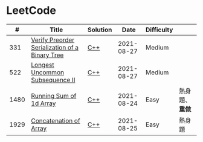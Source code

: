 # LeetCode

| # | Title | Solution | Date | Difficulty |        |
|---| ----- | -------- | ---- | ---------- | ------ |
|331|[Verify Preorder Serialization of a Binary Tree](https://leetcode.com/problems/verify-preorder-serialization-of-a-binary-tree/)|[C++](./problems/0331-Verify-Preorder-Serialization-of-a-Binary-Tree.md)|2021-08-27|Medium||
|522|[Longest Uncommon Subsequence II](https://leetcode.com/problems/longest-uncommon-subsequence-ii/)|[C++](./problems/0522-Longest-Uncommon-Subsequence-II.md)|2021-08-27|Medium||
|1480|[Running Sum of 1d Array](https://leetcode.com/problems/running-sum-of-1d-array/)|[C++](./problems/1480-Running-Sum-of-1d-Array.md)|2021-08-24|Easy|熱身題、**重做**|
|1929|[Concatenation of Array](https://leetcode.com/problems/concatenation-of-array/)|[C++](./problems/1929-Concatenation-of-Array.md)|2021-08-25|Easy|熱身題|